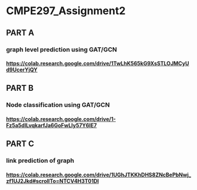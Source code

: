 # CMPE297_Assignment2

## PART A
### graph level prediction using GAT/GCN
#### https://colab.research.google.com/drive/1TwLhK565kG9XsSTLOJMCyUd9UcerYjQY

## PART B
### Node classification using GAT/GCN
#### https://colab.research.google.com/drive/1-Fz5a5dlLvqkarfJa6GoFwLly57Y6IE7

## PART C
### link  prediction of graph
#### https://colab.research.google.com/drive/1UGhJTKKhDHS8ZNcBePbNwj_zf1UJ2Jkd#scrollTo=NTCV4H3T01DI
